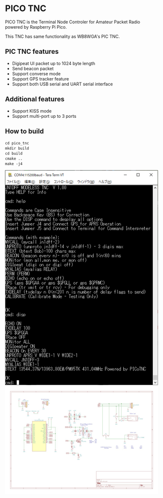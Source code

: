 # PICO TNC

PICO TNC is the Terminal Node Controler for Amateur Packet Radio powered by Raspberry Pi Pico.

This TNC has same functionality as WB8WGA's PIC TNC.

## PIC TNC features

- Digipeat UI packet up to 1024 byte length
- Send beacon packet
- Support converse mode
- Support GPS tracker feature
- Support both USB serial and UART serial interface

## Additional features

- Support KISS mode
- Support multi-port up to 3 ports

## How to build

`cd pico_tnc`  
`mkdir build`  
`cd build`  
`cmake ..`  
`make -j4`  

![command line](command.png)
[![schemantic](schematic.jpg)](schematic.png)

